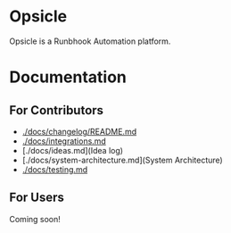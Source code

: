 # Opsicle

Opsicle is a Runbhook Automation platform.

# Documentation

## For Contributors

- [./docs/changelog/README.md](Changelog)
- [./docs/integrations.md](Integrations)
- [./docs/ideas.md](Idea log)
- [./docs/system-architecture.md](System Architecture)
- [./docs/testing.md](Testing)

## For Users

Coming soon!

